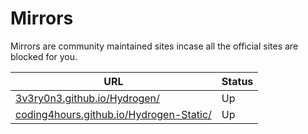 # Mirrors
Mirrors are community maintained sites incase all the official sites are blocked for you.

| URL | Status |
| - | - |
|[3v3ry0n3.github.io/Hydrogen/](https://3v3ry0n3.github.io/Hydrogen/)|Up|
|[coding4hours.github.io/Hydrogen-Static/](https://coding4hours.github.io/Hydrogen-Static/)| Up |
